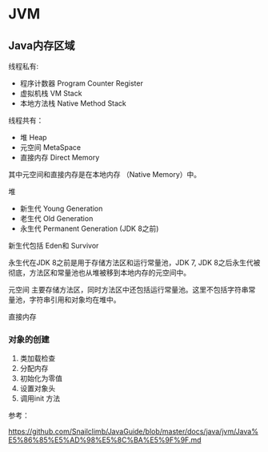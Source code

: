 # JVM

## Java内存区域

线程私有:
- 程序计数器 Program Counter Register
- 虚拟机栈 VM Stack 
- 本地方法栈 Native Method Stack

线程共有：
- 堆 Heap 
- 元空间 MetaSpace  
- 直接内存 Direct Memory

其中元空间和直接内存是在本地内存 （Native Memory）中。

堆
 - 新生代 Young Generation
 - 老生代 Old Generation
 - 永生代 Permanent Generation (JDK 8之前)
 
 新生代包括 Eden和 Survivor 
 
 永生代在JDK 8之前是用于存储方法区和运行常量池，JDK 7, JDK 8之后永生代被彻底，方法区和常量池也从堆被移到本地内存的元空间中。  

元空间
主要存储方法区，同时方法区中还包括运行常量池。这里不包括字符串常量池，字符串引用和对象均在堆中。

直接内存

### 对象的创建

1. 类加载检查
2. 分配内存
3. 初始化为零值
4. 设置对象头
5. 调用init 方法

参考：

https://github.com/Snailclimb/JavaGuide/blob/master/docs/java/jvm/Java%E5%86%85%E5%AD%98%E5%8C%BA%E5%9F%9F.md 
